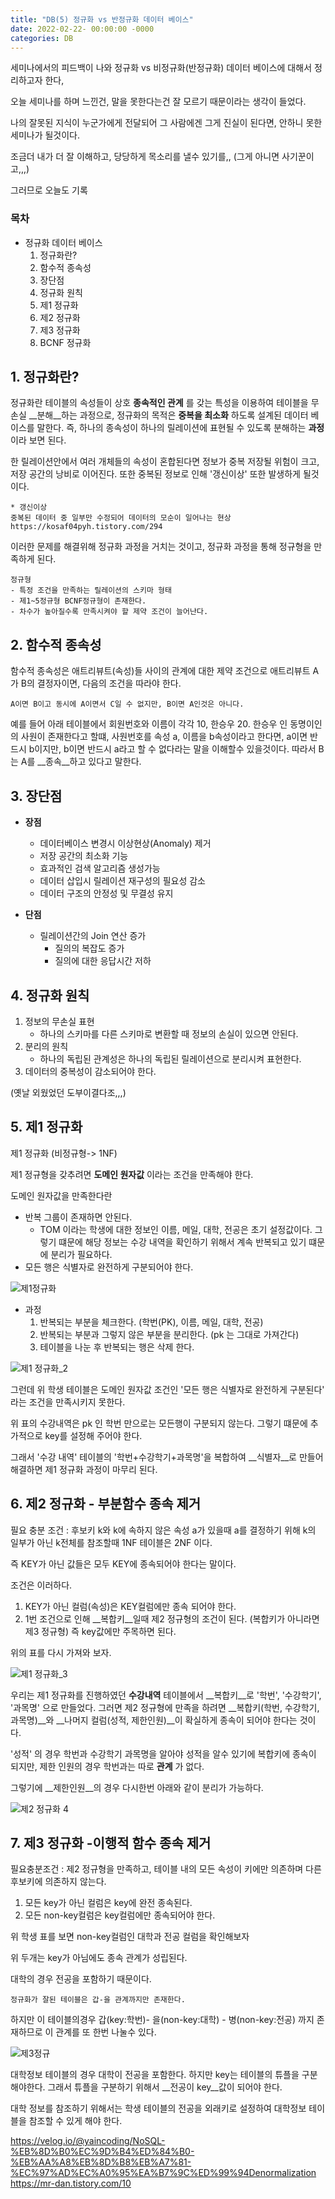 ```yaml
---
title: "DB(5) 정규화 vs 반정규화 데이터 베이스"
date: 2022-02-22- 00:00:00 -0000
categories: DB
---
```


세미나에서의 피드백이 나와 정규화 vs 비정규화(반정규화) 데이터 베이스에 대해서 정리하고자 한다,

오늘 세미나를 하며 느낀건, 말을 못한다는건 잘 모르기 때문이라는 생각이 들었다.

나의 잘못된 지식이 누군가에게 전달되어 그 사람에겐 그게 진실이 된다면, 안하니 못한 세미나가 될것이다.

조금더 내가 더 잘 이해하고, 당당하게 목소리를 낼수 있기를,, (그게 아니면 사기꾼이고,,,)

그러므로 오늘도 기록

### 목차
- 정규화 데이터 베이스
    1. 정규화란?
    2. 함수적 종속성
    3. 장단점
    4. 정규화 원칙
    5. 제1 정규화
    6. 제2 정규화
    7. 제3 정규화
    8. BCNF 정규화



## 1. 정규화란?

정규화란 테이블의 속성들이 상호 __종속적인 관계__ 를 갖는 특성을 이용하여 테이블을 무손실 __분해__하는 과정으로, 정규화의 목적은 __중복을 최소화__ 하도록 설계된 데이터 베이스를 말한다.
즉, 하나의 종속성이 하나의 릴레이션에 표현될 수 있도록 분해하는 __과정__ 이라 보면 된다.

한 릴레이션안에서 여러 개체들의 속성이 혼합된다면 정보가 중복 저장될 위험이 크고, 저장 공간의 낭비로 이어진다.
또한 중복된 정보로 인해 '갱신이상' 또한 발생하게 될것이다.
```
* 갱신이상
중복된 데이터 중 일부만 수정되어 데이터의 모순이 일어나는 현상
https://kosaf04pyh.tistory.com/294
```

이러한 문제를 해결위해 정규화 과정을 거치는 것이고, 정규화 과정을 통해 정규형을 만족하게 된다.
```
정규형
- 특정 조건을 만족하는 릴레이션의 스키마 형태
- 제1~5정규형 BCNF정규형이 존재한다.
- 차수가 높아질수록 만족시켜야 할 제약 조건이 늘어난다.
```

## 2. 함수적 종속성
함수적 종속성은 애트리뷰트(속성)들 사이의 관계에 대한 제약 조건으로 애트리뷰트 A가 B의 결정자이면, 다음의 조건을 따라야 한다.
```
A이면 B이고 동시에 A이면서 C일 수 없지만, B이면 A인것은 아니다.
``` 
예를 들어 아래 테이블에서
회원번호와 이름이 각각 
10, 한승우
20. 한승우
인 동명이인의 사원이 존재한다고 할떄, 사원번호를 속성 a, 이름을 b속성이라고 한다면, a이면 반드시 b이지만, b이면 반드시 a라고 할 수 없다라는 말을 이해할수 있을것이다.
따라서 B는 A를 __종속__하고 있다고 말한다.


## 3. 장단점

- __장점__
    - 데이터베이스 변경시 이상현상(Anomaly) 제거
    - 저장 공간의 최소화 기능
    - 효과적인 검색 알고리즘 생성가능
    - 데이터 삽입시 릴레이션 재구성의 필요성 감소
    - 데이터 구조의 안정성 및 무결성 유지

- __단점__
    - 릴레이션간의 Join 연산 증가
        - 질의의 복잡도 증가
        - 질의에 대한 응답시간 저하

## 4. 정규화 원칙
1. 정보의 무손실 표현
    - 하나의 스키마를 다른 스키마로 변환할 때 정보의 손실이 있으면 안된다.
2. 분리의 원칙
    - 하나의 독립된 관계성은 하나의 독립된 릴레이션으로 분리시켜 표현한다.
3. 데이터의 중복성이 감소되어야 한다.


(옛날 외웠었던 도부이결다조,,,)

## 5. 제1 정규화 

제1 정규화 (비정규형-> 1NF)

제1 정규형을 갖추려면 __도메인 원자값__ 이라는 조건을 만족해야 한다.

도메인 원자값을 만족한다란
- 반복 그룹이 존재하면 안된다.
  - TOM 이라는 학생에 대한 정보인 이름, 메일, 대학, 전공은 초기 설정값이다. 
  그렇기 떄문에 해당 정보는 수강 내역을 확인하기 위해서 계속 반복되고 있기 떄문에 분리가 필요하다.
- 모든 행은 식별자로 완전하게 구분되어야 한다.

![제1정규화](https://user-images.githubusercontent.com/2585679/155567738-e52e4420-98f3-4637-aea9-2a3e9ea29fbf.png)

- 과정 
  1. 반복되는 부분을 체크한다. (학번(PK), 이름, 메일, 대학, 전공)
  2. 반복되는 부분과 그렇지 않은 부분을 분리한다. 
    (pk 는 그대로 가져간다)
  3. 테이블을 나눈 후 반복되는 행은 삭제 한다.



![제1 정규화_2](https://user-images.githubusercontent.com/2585679/155567471-77aba047-2f53-476b-86dd-879023bbaa49.png)

그런데 위 학생 테이블은 도메인 원자값 조건인 '모든 행은 식별자로 완전하게 구분된다' 라는 조건을 만족시키지 못한다.

위 표의 수강내역은 pk 인 학번 만으로는 모든행이 구분되지 않는다.
그렇기 떄문에 추가적으로 key를 설정해 주어야 한다.

그래서 '수강 내역' 테이블의 '학번+수강학기+과목명'을 복합하여 __식별자__로 만들어 해결하면 제1 정규화 과정이 마무리 된다.

## 6. 제2 정규화 - 부분함수 종속 제거
필요 충분 조건 : 후보키 k와 k에 속하지 않은 속성 a가 있을때 a를 결정하기 위해 k의 일부가 아닌 k전체를 참조할때 1NF 테이블은 2NF 이다.

즉 KEY가 아닌 값들은 모두 KEY에 종속되어야 한다는 말이다.

조건은 이러하다.
1. KEY가 아닌 컬럼(속성)은 KEY컬럼에만 종속 되어야 한다.
2. 1번 조건으로 인해 __복합키__일때 제2 정규형의 조건이 된다. (복합키가 아니라면 제3 정규형)
    즉 key값에만 주목하면 된다.

위의 표를 다시 가져와 보자.

![제1 정규화_3](https://user-images.githubusercontent.com/2585679/155567429-7feb8e44-bb9b-4dac-8a5a-4cceb0ff6026.png)

우리는 제1 정규화를 진행하였던 __수강내역__ 테이블에서 __복합키__로 '학번', '수강학기', '과목명' 으로 만들었다. 
그러면 제2 정규형에 만족을 하려면 __복합키(학번, 수강학기, 과목명)__와  __나머지 컬럼(성적, 제한인원)__이 확실하게 종속이 되어야 한다는 것이다.

'성적' 의 경우 학번과 수강학기 과목명을 알아야 성적을 알수 있기에 복합키에 종속이 되지만, 제한 인원의 경우 학번과는 따로 __관계__ 가 없다.

그렇기에 __제한인원__의 경우 다시한번 아래와 같이 분리가 가능하다.

![제2 정규화 4](https://user-images.githubusercontent.com/2585679/155567389-5d32c073-974f-4af5-90e7-8a732cca0e85.png)

## 7. 제3 정규화 -이행적 함수 종속 제거

필요충분조건 : 제2 정규형을 만족하고, 테이블 내의 모든 속성이 키에만 의존하며 다른 후보키에 의존하지 않는다.

1. 모든 key가 아닌 컬럼은 key에 완전 종속된다.
2. 모든 non-key컬럼은 key컬럼에만 종속되어야 한다.

위 학생 표를 보면 non-key컬럼인 대학과 전공 컬럼을 확인해보자

위 두개는 key가 아님에도 종속 관계가 성립된다.

대학의 경우 전공을 포함하기 때문이다.

```
정규화가 잘된 테이블은 갑-을 관계까지만 존재한다.
```

하지만 이 테이블의경우 갑(key:학번)- 을(non-key:대학) - 병(non-key:전공) 까지 존재하므로 이 관계를 또 한번 나눌수 있다.

![제3정규 ](https://user-images.githubusercontent.com/2585679/155567319-0e3325af-cddc-46da-bb38-4928c376d323.png)


대학정보 테이블의 경우 대학이 전공을 포함한다. 하지만 key는 테이블의 튜플을 구분해야한다.
그래서 튜플을 구분하기 위해서 __전공이 key__값이 되어야 한다.

대학 정보를 참조하기 위해서는 학생 테이블의 전공을 외래키로 설정하여 대학정보 테이블을 참조할 수 있게 해야 한다.




https://velog.io/@yaincoding/NoSQL-%EB%8D%B0%EC%9D%B4%ED%84%B0-%EB%AA%A8%EB%8D%B8%EB%A7%81-%EC%97%AD%EC%A0%95%EA%B7%9C%ED%99%94Denormalization
https://mr-dan.tistory.com/10